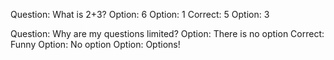 Question: What is 2+3?
Option: 6
Option: 1
Correct: 5
Option: 3

Question: Why are my questions limited?
Option: There is no option
Correct: Funny
Option: No option
Option: Options!
